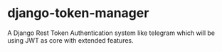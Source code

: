 # django-token-manager
A Django Rest Token Authentication system like telegram which will be using JWT as core with extended features. 
